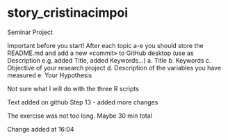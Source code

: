 # story_cristinacimpoi
 Seminar Project

Important before you start! After each topic a-e you should store the README.md and add a new «commit» to GitHub desktop (use as Description e.g. added Title, added Keywords…)
a.	Title
b.	Keywords
c.	Objective of your research project
d.	Description of the variables you have measured
e.	Your Hypothesis


Not sure what I will do with the three R scripts

Text added on github
Step 13 - added more changes

The exercise was not too long. Maybe 30 min total
 

Change added at 16:04